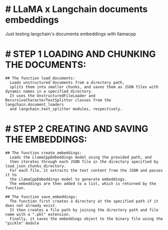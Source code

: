 # # LLaMA x Langchain documents embeddings
Just testing langchain's documents embeddings with llamacpp

# # STEP 1 LOADING AND CHUNKING THE DOCUMENTS:

    ## The function load_documents:
      Loads unstructured documents from a directory path, 
      splits them into smaller chunks, and saves them as JSON files with dynamic names in a specified directory. 
      It uses the UnstructuredFileLoader and RecursiveCharacterTextSplitter classes from the langchain.document_loaders 
      and langchain.text_splitter modules, respectively.
  
# # STEP 2 CREATING AND SAVING THE EMBEDDINGS:

    ## The function create_embeddings:
      Loads the LlamaCppEmbeddings model using the provided path, and 
      then iterates through each JSON file in the directory specified by load_json_chunks_directory. 
      For each file, it extracts the text content from the JSON and passes it to 
      the LlamaCppEmbeddings model to generate embeddings. 
      The embeddings are then added to a list, which is returned by the function.
    
    ## The function save_embeddings:
      The function first creates a directory at the specified path if it does not already exist. 
      It then creates a file path by joining the directory path and file name with a ".pkl" extension. 
      Finally, it saves the embeddings object to the binary file using the "pickle" module
